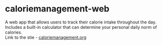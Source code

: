 # caloriemanagement-web

A web app that allows users to track their calorie intake throughout the day.<br/> 
Includes a built-in calculator that can determine your personal daily norm of calories.<br/> 
Link to the stie - <a href="caloriemanagement.org">caloriemanagement.org</a>
